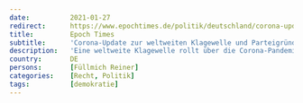 ```yaml
---
date:          2021-01-27
redirect:      https://www.epochtimes.de/politik/deutschland/corona-update-zur-weltweite-klagewelle-und-parteigruendung-team-freiheit-interview-mit-reiner-fuellmich-a3434186.html
title:         Epoch Times
subtitle:      'Corona-Update zur weltweiten Klagewelle und Parteigründung „Team Freiheit“'
description:   'Eine weltweite Klagewelle rollt über die Corona-Pandemie. Mit einem internationalen Anwaltsteam setzt sich der bekannte Jurist Dr. Reiner Fuellmich dafür ein, dass die Verantwortlichen der Corona-Politik belangt werden. Mit Epoch Times sprach Fuellmich am 21. Januar über den aktuellen Stand der Verfahren und die Ziele der neu gegründeten Partei „Team Freiheit“.'
country:       DE
persons:       [Füllmich Reiner]
categories:    [Recht, Politik]
tags:          [demokratie]
---
```

